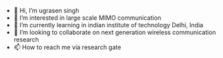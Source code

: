 - 👋 Hi, I’m ugrasen singh
- 👀 I’m interested in large scale MIMO communication
- 🌱 I’m currently learning in indian institute of technology Delhi, India
- 💞️ I’m looking to collaborate on next generation wireless communication research
- 📫 How to reach me via research gate 

<!---
UGRASEN171/UGRASEN171 is a ✨ special ✨ repository because its `README.md` (this file) appears on your GitHub profile.
You can click the Preview link to take a look at your changes.
--->

